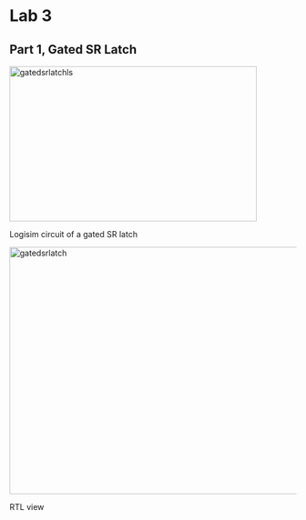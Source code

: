 # Lab 3

## Part 1, Gated SR Latch

<img width="434" height="273" alt="gatedsrlatchls" src="https://github.com/user-attachments/assets/bafc36e0-386a-41ad-9fef-89bb23ddbf73" />

Logisim circuit of a gated SR latch

<img width="600" height="435" alt="gatedsrlatch" src="https://github.com/user-attachments/assets/e57dec42-2d6f-4f4b-80ca-208395d16949" />

RTL view 
